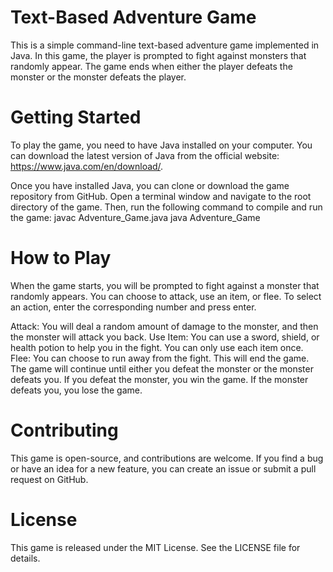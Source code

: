 # Text-Based Adventure Game

This is a simple command-line text-based adventure game implemented in Java. In this game, the player is prompted to fight against monsters that randomly appear. The game ends when either the player defeats the monster or the monster defeats the player.

# Getting Started

To play the game, you need to have Java installed on your computer. You can download the latest version of Java from the official website: https://www.java.com/en/download/.

Once you have installed Java, you can clone or download the game repository from GitHub. Open a terminal window and navigate to the root directory of the game. Then, run the following command to compile and run the game:
javac Adventure_Game.java
java Adventure_Game

# How to Play

When the game starts, you will be prompted to fight against a monster that randomly appears. You can choose to attack, use an item, or flee. To select an action, enter the corresponding number and press enter.

Attack: You will deal a random amount of damage to the monster, and then the monster will attack you back.
Use Item: You can use a sword, shield, or health potion to help you in the fight. You can only use each item once.
Flee: You can choose to run away from the fight. This will end the game.
The game will continue until either you defeat the monster or the monster defeats you. If you defeat the monster, you win the game. If the monster defeats you, you lose the game.

# Contributing

This game is open-source, and contributions are welcome. If you find a bug or have an idea for a new feature, you can create an issue or submit a pull request on GitHub.

# License

This game is released under the MIT License. See the LICENSE file for details.




